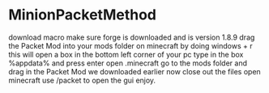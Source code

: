 # MinionPacketMethod
download macro make sure forge is downloaded and is version 1.8.9 drag the Packet Mod into your mods folder on minecraft by doing windows + r this will open a box in the bottom left corner of your pc type in the box %appdata% and press enter open .minecraft go to the mods folder and drag in the Packet Mod we downloaded earlier now close out the files open minecraft use /packet  to open the gui enjoy.
